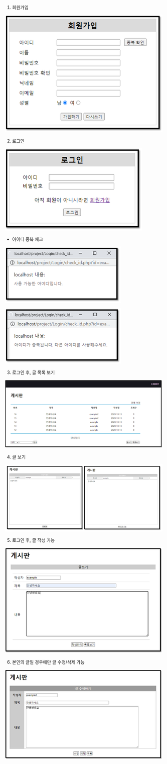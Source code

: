 1. 회원가입

![ex_screenshot](./img/board_join.PNG)



2. 로그인

![ex_screenshot](./img/login.PNG)

- 아이디 중복 체크

![ex_screenshot](./img/board_double_check1.PNG)

![ex_screenshot](./img/board_double_check2.PNG)



3. 로그인 후, 글 목록 보기

![ex_screenshot](./img/login_list.PNG)



4. 글 보기

![ex_screenshot](./img/board_view.PNG)



5. 로그인 후, 글 작성 가능

![ex_screenshot](./img/login_write.PNG)



6. 본인의 글일 경우에만 글 수정/삭제 가능

![ex_screenshot](./img/login_modify.PNG)
